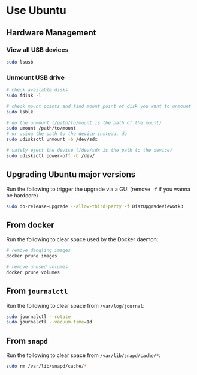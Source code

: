 # Use Ubuntu

## Hardware Management

### View all USB devices

```bash
sudo lsusb
```

### Unmount USB drive

```bash
# check available disks
sudo fdisk -l

# check mount points and find mount point of disk you want to unmount
sudo lsblk

# do the unmount (/path/to/mount is the path of the mount)
sudo umount /path/to/mount
# or using the path to the device instead, do
sudo udisksctl unmount -b /dev/sdx

# safely eject the device (/dev/sdx is the path to the device)
sudo udisksctl power-off -b /dev/
```





## Upgrading Ubuntu major versions

Run the following to trigger the upgrade via a GUI \(remove `-f` if you wanna be hardcore\)

```bash
sudo do-release-upgrade --allow-third-party -f DistUpgradeViewGtk3
```

## From docker

Run the following to clear space used by the Docker daemon:

```bash
# remove dangling images
docker prune images

# remove unused volumes
docker prune volumes
```

## From `journalctl`

Run the following to clear space from `/var/log/journal`:

```bash
sudo journalctl --rotate
sudo journalctl --vacuum-time=1d
```

## From `snapd`

Run the following to clear space from `/var/lib/snapd/cache/*`:

```bash
sudo rm /var/lib/snapd/cache/*
```




